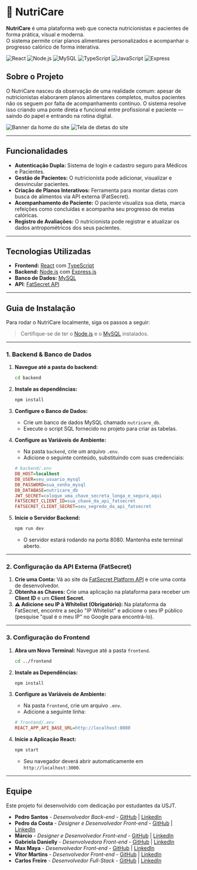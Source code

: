 # 🍎 NutriCare


**NutriCare** é uma plataforma web que conecta nutricionistas e pacientes de forma prática, visual e moderna.  
O sistema permite criar planos alimentares personalizados e acompanhar o progresso calórico de forma interativa.

![React](https://img.shields.io/badge/React-20232A?style=for-the-badge&logo=react&logoColor=61DAFB)
![Node.js](https://img.shields.io/badge/Node.js-339933?style=for-the-badge&logo=nodedotjs&logoColor=white)
![MySQL](https://img.shields.io/badge/MySQL-4479A1?style=for-the-badge&logo=mysql&logoColor=white)
![TypeScript](https://img.shields.io/badge/TypeScript-3178C6?style=for-the-badge&logo=typescript&logoColor=white)
![JavaScript](https://img.shields.io/badge/JavaScript-F7DF1E?style=for-the-badge&logo=javascript&logoColor=black)
![Express](https://img.shields.io/badge/Express.js-000000?style=for-the-badge&logo=express&logoColor=white)

## Sobre o Projeto

O NutriCare nasceu da observação de uma realidade comum: apesar de nutricionistas elaborarem planos alimentares completos, muitos pacientes não os seguem por falta de acompanhamento contínuo. O sistema resolve isso criando uma ponte direta e funcional entre profissional e paciente — saindo do papel e entrando na rotina digital.

![Banner da home do site](https://github.com/user-attachments/assets/c36611ba-8c1d-4147-8633-c5bc532afe89)
![Tela de dietas do site](https://github.com/user-attachments/assets/d725a50c-5447-4983-9e8a-d648cc9ad6ca)


---

## Funcionalidades

- **Autenticação Dupla:** Sistema de login e cadastro seguro para Médicos e Pacientes.
- **Gestão de Pacientes:** O nutricionista pode adicionar, visualizar e desvincular pacientes.
- **Criação de Planos Interativos:** Ferramenta para montar dietas com busca de alimentos via API externa (FatSecret).
- **Acompanhamento do Paciente:** O paciente visualiza sua dieta, marca refeições como concluídas e acompanha seu progresso de metas calóricas.
- **Registro de Avaliações:** O nutricionista pode registrar e atualizar os dados antropométricos dos seus pacientes.

---

## Tecnologias Utilizadas

- **Frontend:** [React](https://reactjs.org/) com [TypeScript](https://www.typescriptlang.org/)
- **Backend:** [Node.js](https://nodejs.org/) com [Express.js](https://expressjs.com/)
- **Banco de Dados:** [MySQL](https://www.mysql.com/)
- **API**: [FatSecret API](https://platform.fatsecret.com/) 

---

## Guia de Instalação

Para rodar o NutriCare localmente, siga os passos a seguir:

> Certifique-se de ter o [Node.js](https://nodejs.org/) e o [MySQL](https://www.mysql.com/downloads/) instalados.

---

### 1. Backend & Banco de Dados

1.  **Navegue até a pasta do backend:**
    ```bash
    cd backend
    ```

2.  **Instale as dependências:**
    ```bash
    npm install
    ```

3.  **Configure o Banco de Dados:**
    * Crie um banco de dados MySQL chamado `nutricare_db`.
    * Execute o script SQL fornecido no projeto para criar as tabelas.

4.  **Configure as Variáveis de Ambiente:**
    * Na pasta `backend`, crie um arquivo `.env`.
    * Adicione o seguinte conteúdo, substituindo com suas credenciais:

    ```ini
    # backend/.env
    DB_HOST=localhost
    DB_USER=seu_usuario_mysql
    DB_PASSWORD=sua_senha_mysql
    DB_DATABASE=nutricare_db
    JWT_SECRET=coloque_uma_chave_secreta_longa_e_segura_aqui
    FATSECRET_CLIENT_ID=sua_chave_da_api_fatsecret
    FATSECRET_CLIENT_SECRET=seu_segredo_da_api_fatsecret
    ```

5.  **Inicie o Servidor Backend:**
    ```bash
    npm run dev 
    ```
    * O servidor estará rodando na porta 8080. Mantenha este terminal aberto.

---

### 2. Configuração da API Externa (FatSecret)

1.  **Crie uma Conta:** Vá ao site da [FatSecret Platform API](https://platform.fatsecret.com/) e crie uma conta de desenvolvedor.
2.  **Obtenha as Chaves:** Crie uma aplicação na plataforma para receber um **Client ID** e um **Client Secret**.
3.  **⚠️ Adicione seu IP à Whitelist (Obrigatório):** Na plataforma da FatSecret, encontre a seção "IP Whitelist" e adicione o seu IP público (pesquise "qual é o meu IP" no Google para encontrá-lo).

---

### 3. Configuração do Frontend

1.  **Abra um Novo Terminal:** Navegue até a pasta `frontend`.
    ```bash
    cd ../frontend 
    ```

2.  **Instale as Dependências:**
    ```bash
    npm install
    ```

3.  **Configure as Variáveis de Ambiente:**
    * Na pasta `frontend`, crie um arquivo `.env`.
    * Adicione a seguinte linha:
    
    ```ini
    # frontend/.env
    REACT_APP_API_BASE_URL=http://localhost:8080
    ```

4.  **Inicie a Aplicação React:**
    ```bash
    npm start
    ```
    * Seu navegador deverá abrir automaticamente em `http://localhost:3000`.

---

## Equipe

Este projeto foi desenvolvido com dedicação por estudantes da USJT.

* **Pedro Santos** - *Desenvolvedor Back-end* - [GitHub](https://github.com/seu-usuario) | [LinkedIn](https://linkedin.com/in/seu-usuario)
* **Pedro da Costa** - *Designer e Desenvolvedor Front-end* - [GitHub](https://github.com/seu-usuario) | [LinkedIn](https://linkedin.com/in/seu-usuario)
* **Márcio** - *Designer e Desenvolvedor Front-end* - [GitHub](https://github.com/seu-usuario) | [LinkedIn](https://linkedin.com/in/seu-usuario)
* **Gabriela Danielly** - *Desenvolvedora Front-end* - [GitHub](https://github.com/seu-usuario) | [LinkedIn](https://linkedin.com/in/seu-usuario)
* **Max Maya** - *Desenvolvedor Front-end* - [GitHub](https://github.com/seu-usuario) | [LinkedIn](https://linkedin.com/in/seu-usuario)
* **Vitor Martins** - *Desenvolvedor Front-end* - [GitHub](https://github.com/seu-usuario) | [LinkedIn](https://linkedin.com/in/seu-usuario)
* **Carlos Freire** - *Desenvolvedor Full-Stack* - [GitHub](https://github.com/seu-usuario) | [LinkedIn](https://linkedin.com/in/seu-usuario)

